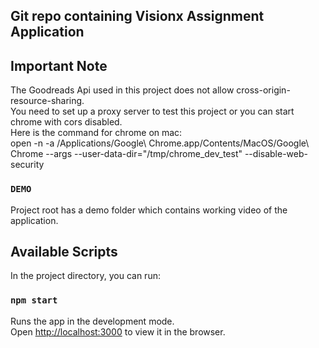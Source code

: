 ## Git repo containing Visionx Assignment Application

## Important Note 

The Goodreads Api used in this project does not allow cross-origin-resource-sharing.<br>
You need to set up a proxy server to test this project or you can start chrome with cors disabled.<br>
Here is the command for chrome on mac:<br>
open -n -a /Applications/Google\ Chrome.app/Contents/MacOS/Google\ Chrome --args --user-data-dir="/tmp/chrome_dev_test" --disable-web-security

### `DEMO`
Project root has a demo folder which contains working video of the application.

## Available Scripts

In the project directory, you can run:

### `npm start`

Runs the app in the development mode.<br>
Open [http://localhost:3000](http://localhost:3000) to view it in the browser.


